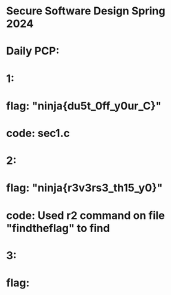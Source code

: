 # Secure Software Design Spring 2024

# Daily PCP:
# 1: 
#   flag: "ninja{du5t_0ff_y0ur_C}"
#   code: sec1.c
# 2: 
#   flag: "ninja{r3v3rs3_th15_y0}"
#   code: Used r2 command on file "findtheflag" to find
# 3:
#   flag:
